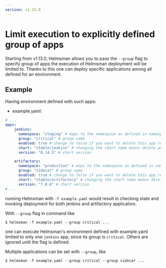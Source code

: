 ```yaml
---
version: v1.13.0
---
```


# Limit execution to explicitly defined group of apps

Starting from v1.13.0, Helmsman allows you to pass the `--group` flag to specify group of apps
the execution of Helmsman deployment will be limited to.
Thanks to this one can deploy specific applications among all defined for an environment.

## Example

Having environment defined with such apps:

* example.yaml:
```yaml
# ...
apps:
    jenkins:
      namespace: "staging" # maps to the namespace as defined in namespaces above
      group: "critical" # group name
      enabled: true # change to false if you want to delete this app release empty: false:
      chart: "stable/jenkins" # changing the chart name means delete and recreate this chart
      version: "0.14.3" # chart version

    artifactory:
      namespace: "production" # maps to the namespace as defined in namespaces above
      group: "sidecar" # group name
      enabled: true # change to false if you want to delete this app release empty: false:
      chart: "stable/artifactory" # changing the chart name means delete and recreate this chart
      version: "7.0.6" # chart version
# ...
```

running Helmsman with `-f example.yaml` would result in checking state and invoking deployment for both jenkins and artifactory application.

With `--group` flag in command like

```shell
$ helmsman -f example.yaml --group critical ...
```

one can execute Helmsman's environment defined with example.yaml limited to only one `jenkins` app, since its group is `critical`.
Others are ignored until the flag is defined.

Multiple applications can be set with `--group`, like

```shell
$ helmsman -f example.yaml --group critical --group sidecar ...
```
